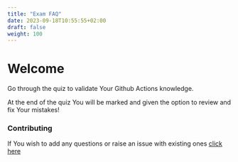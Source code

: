 ```yaml
---
title: "Exam FAQ"
date: 2023-09-18T10:55:55+02:00
draft: false
weight: 100
---
```


# **Welcome**
Go through the quiz to validate Your Github Actions knowledge.

At the end of the quiz You will be marked and given the option to review and fix Your mistakes!

### Contributing

If You wish to add any questions or raise an issue with existing ones [click here](https://github.com/FidelusAleksander/github-actions-quiz/blob/master/CONTRIBUTING.md)

